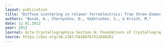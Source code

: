 ```yaml
---
layout: publication
title: "Diffuse scattering in relaxor ferroelectrics: True three-dimensional mapping, experimental artefacts and modelling"
authors: "Bosak, A., Chernyshov, D., Vakhrushev, S., & Krisch, M."
date: 12.01.2012
year: 2012
journal: Acta Crystallographica Section A: Foundations of Crystallography
source: https://doi.org/10.1107/S0108767311040281
---
```

